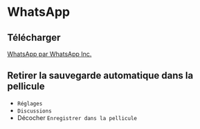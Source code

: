 # WhatsApp

## Télécharger

[WhatsApp par WhatsApp Inc.](https://apps.apple.com/fr/app/whatsapp-messenger/id310633997)

## Retirer la sauvegarde automatique dans la pellicule

- `Réglages`
- `Discussions`
- Décocher `Enregistrer dans la pellicule`
